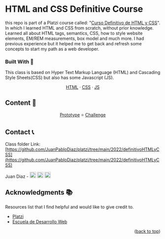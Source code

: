 <div id="top"></div>

# HTML and CSS Definitive Course

this repo is part of a Platzi course called: "[Curso Definitivo de HTML y CSS](https://platzi.com/cursos/html-css/)". In which I learned HTML and CSS from scratch, without prior knowledge. Learned all about HTML tags, semantics, CSS, how to style website elements, EM/REM measurements, box model and much more. I had previous experience but it helped me to get back and refresh some concepts to start my path as a web developer.

<!-- BUILD WITH -->

### Built With 🔑

This class is based on Hyper Text Markup Language (HTML) and Cascading Style Sheets(CSS) but also has some Javascript (JS).

<p align="center">
    <a href="https://html.com/">HTML</a>
    ·
    <a href="https://www.w3.org/TR/CSS/#css">CSS</a>
    ·
    <a href="https://www.javascript.com/">JS</a>
</p>

<!-- CONTENT -->

## Content 🚦

<p align="center">
    <a href="https://www.figma.com/file/BIvMK5z4qpusGfr5l3Of6s/Platzi-Live-Landing?node-id=0%3A1">Prototype</a>
	⭐
    <a href="#">Challenge</a>

  </p>

<!-- CONTACT -->

## Contact 📞

Class folder Link: [https://github.com/JuanPabloDiaz/platzi/tree/main/2022/definitivoHTMLyCSS](https://github.com/JuanPabloDiaz/platzi/tree/main/2022/definitivoHTMLyCSS)

Juan Diaz - <a href="https://www.linkedin.com/in/juandiaz-col/" title="linkedin"><img src="https://www.freepnglogos.com/uploads/linkedin-social-media-logo-7.png" width="20" alt="linkedin" /></a>
<a href="https://www.twitter.com/1diazdev" title="twitter"><img src="https://www.freepnglogos.com/uploads/twitter-logo-png/twitter-logo-vector-png-clipart-1.png" width="20" alt="twitter" /></a>
<a href="mailto:jdiaz028@email.cpcc.edu" title="email"><img src="https://th.bing.com/th/id/R.c1788ceb22d4f2c44e1ebba0baa045f0?rik=Xgo0FJUU748GNQ&riu=http%3a%2f%2fwww.add-tek.com%2fwp-content%2fuploads%2f2019%2f05%2femail-icon.png&ehk=43jcVRhbG574owWTo3L146ImtAi%2b2i8D84wPIcvuyAc%3d&risl=&pid=ImgRaw&r=0" width="20" alt="email" /></a>

<!-- ACKNOWLEDGMENTS -->

## Acknowledgments 📚

Resources list that I find helpful and would like to give credit to.

- [Platzi](https://www.platzi.com/)
- [Escuela de Desarrollo Web](https://platzi.com/web/)

<p align="right">(<a href="#top">back to top</a>)</p>

<!-- MARKDOWN LINKS & IMAGES -->
<!-- https://www.markdownguide.org/basic-syntax/#reference-style-links -->
